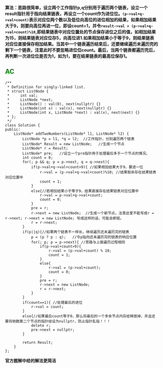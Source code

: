 **算法：思路很简单，设立两个工作指针p,q分别用于遍历两个链表，设立一个result指针用于指向结果链表，再设立一个count作为进位位。`(p->val+q->val+count)`表示对应位两个数以及低位向高位的进位相加的结果，如果相加结果大于9，则要向高位再进一位，即设count=1，并令`result->val = (p->val+q->val+count)%10`,即结果链表中对应位置处的节点保存进位之后的值，如相加结果为15，则结果链表对应位存5，向高位进1.如果相加结果小于等于9，则结果链表对应位直接保存相加结果。当其中一个链表遍历结束后，还要继续遍历未遍历完的剩下一个链表，注意此时不要忽略进位位count。最后，当两个链表都遍历完后，再判断一次进位位是否为1，如为1，要在结果链表的最高位保存1。**   
## **<font color = green> AC </font>**
```
/**
 * Definition for singly-linked list.
 * struct ListNode {
 *     int val;
 *     ListNode *next;
 *     ListNode() : val(0), next(nullptr) {}
 *     ListNode(int x) : val(x), next(nullptr) {}
 *     ListNode(int x, ListNode *next) : val(x), next(next) {}
 * };
 */
class Solution {  
public:
    ListNode* addTwoNumbers(ListNode* l1, ListNode* l2) {
        ListNode *p = l1, *q = l2;  //工作指针，分别遍历两个链表
        ListNode* Result = new ListNode;   //生成一个节点
        ListNode* r = Result;
        ListNode* pre;   //设立一个pre指针用于处理最后多于一个节点的情况。
        int count = 0;
        for(; p && q; p = p->next, q = q->next){   
            if(p->val+q->val+count>9){ //如果相加结果大于9，要进一位
                r->val = (p->val+q->val+count)%10; //结果取余存在结果链表对应位置中 
                count = 1;
            }
            else{//若相加结果小于等于9，结果直接存在结果链表对应位置中
                r->val = p->val+q->val+count; 
                count = 0;
            }
            pre = r;
            r->next = new ListNode;  //生成一个新节点，注意这里不能写成r = r->next; r->next = new ListNode; 写成这样的话，可能会断链。
            r = r->next; 
        }
        if(p||q){//如果两个链表不一样长，继续遍历还未遍历完的链表
            p = (p ? p : q);   //令p指向还未遍历完的链表的响应位置
            for(; p; p = p->next){ //思路与上面遍历过程相同
                if(p->val+count>9){
                    r->val = (p->val+count) % 10;
                    count = 1;
                }
                else{
                    r->val = (p->val+count);
                    count = 0;
                }
                pre = r;
                r->next = new ListNode;
                r = r->next;
            }
        }
        if(count==1){ //处理最后的进位
            r->val = count;
        }
        else{//如果最后count等于0，那么将最后的一个多余节点内存给释放掉，并且还要将倒数第二个节点的指针给设为nullptr，防止指针乱指！！！
            delete r;
            pre->next = nullptr;
        }
            
        return Result;
    }
};
```
**官方题解中给的解法更简洁**